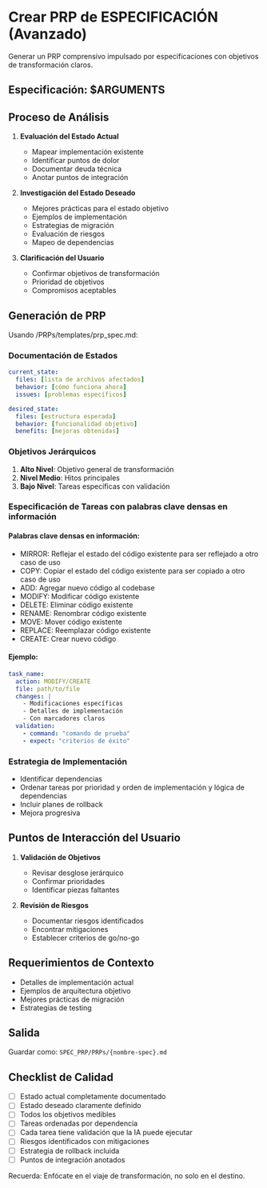 # Crear PRP de ESPECIFICACIÓN (Avanzado)

Generar un PRP comprensivo impulsado por especificaciones con objetivos de transformación claros.

## Especificación: $ARGUMENTS

## Proceso de Análisis

1. **Evaluación del Estado Actual**
   - Mapear implementación existente
   - Identificar puntos de dolor
   - Documentar deuda técnica
   - Anotar puntos de integración

2. **Investigación del Estado Deseado**
   - Mejores prácticas para el estado objetivo
   - Ejemplos de implementación
   - Estrategias de migración
   - Evaluación de riesgos
   - Mapeo de dependencias

3. **Clarificación del Usuario**
   - Confirmar objetivos de transformación
   - Prioridad de objetivos
   - Compromisos aceptables

## Generación de PRP

Usando /PRPs/templates/prp_spec.md:

### Documentación de Estados

```yaml
current_state:
  files: [lista de archivos afectados]
  behavior: [cómo funciona ahora]
  issues: [problemas específicos]

desired_state:
  files: [estructura esperada]
  behavior: [funcionalidad objetivo]
  benefits: [mejoras obtenidas]
```

### Objetivos Jerárquicos

1. **Alto Nivel**: Objetivo general de transformación
2. **Nivel Medio**: Hitos principales
3. **Bajo Nivel**: Tareas específicas con validación

### Especificación de Tareas con palabras clave densas en información

#### Palabras clave densas en información:

- MIRROR: Reflejar el estado del código existente para ser reflejado a otro caso de uso
- COPY: Copiar el estado del código existente para ser copiado a otro caso de uso
- ADD: Agregar nuevo código al codebase
- MODIFY: Modificar código existente
- DELETE: Eliminar código existente
- RENAME: Renombrar código existente
- MOVE: Mover código existente
- REPLACE: Reemplazar código existente
- CREATE: Crear nuevo código

#### Ejemplo:

```yaml
task_name:
  action: MODIFY/CREATE
  file: path/to/file
  changes: |
    - Modificaciones específicas
    - Detalles de implementación
    - Con marcadores claros
  validation:
    - command: "comando de prueba"
    - expect: "criterios de éxito"
```

### Estrategia de Implementación

- Identificar dependencias
- Ordenar tareas por prioridad y orden de implementación y lógica de dependencias
- Incluir planes de rollback
- Mejora progresiva

## Puntos de Interacción del Usuario

1. **Validación de Objetivos**
   - Revisar desglose jerárquico
   - Confirmar prioridades
   - Identificar piezas faltantes

2. **Revisión de Riesgos**
   - Documentar riesgos identificados
   - Encontrar mitigaciones
   - Establecer criterios de go/no-go

## Requerimientos de Contexto

- Detalles de implementación actual
- Ejemplos de arquitectura objetivo
- Mejores prácticas de migración
- Estrategias de testing

## Salida

Guardar como: `SPEC_PRP/PRPs/{nombre-spec}.md`

## Checklist de Calidad

- [ ] Estado actual completamente documentado
- [ ] Estado deseado claramente definido
- [ ] Todos los objetivos medibles
- [ ] Tareas ordenadas por dependencia
- [ ] Cada tarea tiene validación que la IA puede ejecutar
- [ ] Riesgos identificados con mitigaciones
- [ ] Estrategia de rollback incluida
- [ ] Puntos de integración anotados

Recuerda: Enfócate en el viaje de transformación, no solo en el destino.